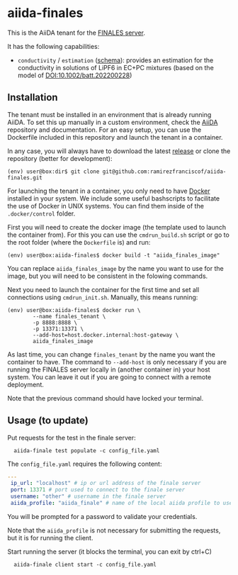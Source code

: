 # aiida-finales

This is the AiiDA tenant for the [FINALES server](https://github.com/BIG-MAP/FINALES2).

It has the following capabilities:

- `conductivity` / `estimation` ([schema](https://github.com/BIG-MAP/FINALES2_schemas/tree/schemas_update/src/FINALES2_schemas/classes_input)):
  provides an estimation for the conductivity in solutions of LiPF6 in EC+PC mixtures
  (based on the model of [DOI:10.1002/batt.202200228](https://doi.org/10.1002/batt.202200228))


## Installation

The tenant must be installed in an environment that is already running AiiDA.
To set this up manually in a custom environment, check the [AiiDA](https://github.com/aiidateam/aiida-core) repository and documentation.
For an easy setup, you can use the Dockerfile included in this repository and launch the tenant in a container.

In any case, you will always have to download the latest [release](https://github.com/ramirezfranciscof/aiida-finales/releases) or clone the repository (better for development):

```console
(env) user@box:dir$ git clone git@github.com:ramirezfranciscof/aiida-finales.git
```

For launching the tenant in a container, you only need to have [Docker](https://docker.com/) installed in your system.
We include some useful bashscripts to facilitate the use of Docker in UNIX systems.
You can find them inside of the `.docker/control` folder.

First you will need to create the docker image (the template used to launch the container from).
For this you can use the `cmdrun_build.sh` script or go to the root folder (where the `Dockerfile` is) and run:

```console
(env) user@box:aiida-finales$ docker build -t "aiida_finales_image"
```
You can replace `aiida_finales_image` by the name you want to use for the image,
but you will need to be consistent in the folowing commands.

Next you need to launch the container for the first time and set all connections using `cmdrun_init.sh`.
Manually, this means running:

```console
(env) user@box:aiida-finales$ docker run \
        --name finales_tenant \
        -p 8888:8888 \
        -p 13371:13371 \
        --add-host=host.docker.internal:host-gateway \
        aiida_finales_image
```

As last time, you can change `finales_tenant` by the name you want the container to have.
The command to `--add-host` is only necessary if you are running the FINALES server locally in (another container in) your host system.
You can leave it out if you are going to connect with a remote deployment.

Note that the previous command should have locked your terminal.

## Usage (to update)

Put requests for the test in the finale server:

```shell
  aiida-finale test populate -c config_file.yaml
```

The `config_file.yaml` requires the following content:

```yaml
---
 ip_url: "localhost" # ip or url address of the finale server
 port: 13371 # port used to connect to the finale server
 username: "other" # username in the finale server
 aiida_profile: "aiida_finale" # name of the local aiida profile to use for running the calculations
```

You will be prompted for a password to validate your credentials.

Note that the `aiida_profile` is not necessary for submitting the requests, but it is for running the client.

Start running the server (it blocks the terminal, you can exit by ctrl+C)

```shell
  aiida-finale client start -c config_file.yaml
```
